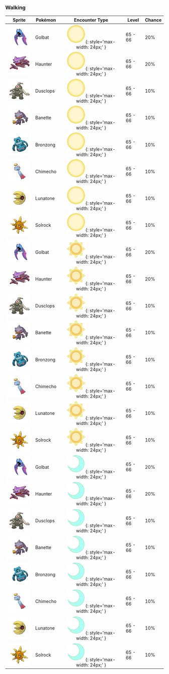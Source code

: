 ### Walking

| Sprite | Pokémon | Encounter Type | Level | Chance |
|:------:|---------|:--------------:|-------|--------|
| ![Golbat](../../assets/sprites/golbat/front.gif "Golbat") | Golbat | ![Morning](../../assets/encounter_types/morning.png "Morning"){: style='max-width: 24px;' } | 65 - 66 | 20% |
| ![Haunter](../../assets/sprites/haunter/front.gif "Haunter") | Haunter | ![Morning](../../assets/encounter_types/morning.png "Morning"){: style='max-width: 24px;' } | 65 - 66 | 20% |
| ![Dusclops](../../assets/sprites/dusclops/front.gif "Dusclops") | Dusclops | ![Morning](../../assets/encounter_types/morning.png "Morning"){: style='max-width: 24px;' } | 65 - 66 | 10% |
| ![Banette](../../assets/sprites/banette/front.gif "Banette") | Banette | ![Morning](../../assets/encounter_types/morning.png "Morning"){: style='max-width: 24px;' } | 65 - 66 | 10% |
| ![Bronzong](../../assets/sprites/bronzong/front.gif "Bronzong") | Bronzong | ![Morning](../../assets/encounter_types/morning.png "Morning"){: style='max-width: 24px;' } | 65 - 66 | 10% |
| ![Chimecho](../../assets/sprites/chimecho/front.gif "Chimecho") | Chimecho | ![Morning](../../assets/encounter_types/morning.png "Morning"){: style='max-width: 24px;' } | 65 - 66 | 10% |
| ![Lunatone](../../assets/sprites/lunatone/front.gif "Lunatone") | Lunatone | ![Morning](../../assets/encounter_types/morning.png "Morning"){: style='max-width: 24px;' } | 65 - 66 | 10% |
| ![Solrock](../../assets/sprites/solrock/front.gif "Solrock") | Solrock | ![Morning](../../assets/encounter_types/morning.png "Morning"){: style='max-width: 24px;' } | 65 - 66 | 10% |
| ![Golbat](../../assets/sprites/golbat/front.gif "Golbat") | Golbat | ![Day](../../assets/encounter_types/day.png "Day"){: style='max-width: 24px;' } | 65 - 66 | 20% |
| ![Haunter](../../assets/sprites/haunter/front.gif "Haunter") | Haunter | ![Day](../../assets/encounter_types/day.png "Day"){: style='max-width: 24px;' } | 65 - 66 | 20% |
| ![Dusclops](../../assets/sprites/dusclops/front.gif "Dusclops") | Dusclops | ![Day](../../assets/encounter_types/day.png "Day"){: style='max-width: 24px;' } | 65 - 66 | 10% |
| ![Banette](../../assets/sprites/banette/front.gif "Banette") | Banette | ![Day](../../assets/encounter_types/day.png "Day"){: style='max-width: 24px;' } | 65 - 66 | 10% |
| ![Bronzong](../../assets/sprites/bronzong/front.gif "Bronzong") | Bronzong | ![Day](../../assets/encounter_types/day.png "Day"){: style='max-width: 24px;' } | 65 - 66 | 10% |
| ![Chimecho](../../assets/sprites/chimecho/front.gif "Chimecho") | Chimecho | ![Day](../../assets/encounter_types/day.png "Day"){: style='max-width: 24px;' } | 65 - 66 | 10% |
| ![Lunatone](../../assets/sprites/lunatone/front.gif "Lunatone") | Lunatone | ![Day](../../assets/encounter_types/day.png "Day"){: style='max-width: 24px;' } | 65 - 66 | 10% |
| ![Solrock](../../assets/sprites/solrock/front.gif "Solrock") | Solrock | ![Day](../../assets/encounter_types/day.png "Day"){: style='max-width: 24px;' } | 65 - 66 | 10% |
| ![Golbat](../../assets/sprites/golbat/front.gif "Golbat") | Golbat | ![Night](../../assets/encounter_types/night.png "Night"){: style='max-width: 24px;' } | 65 - 66 | 20% |
| ![Haunter](../../assets/sprites/haunter/front.gif "Haunter") | Haunter | ![Night](../../assets/encounter_types/night.png "Night"){: style='max-width: 24px;' } | 65 - 66 | 20% |
| ![Dusclops](../../assets/sprites/dusclops/front.gif "Dusclops") | Dusclops | ![Night](../../assets/encounter_types/night.png "Night"){: style='max-width: 24px;' } | 65 - 66 | 10% |
| ![Banette](../../assets/sprites/banette/front.gif "Banette") | Banette | ![Night](../../assets/encounter_types/night.png "Night"){: style='max-width: 24px;' } | 65 - 66 | 10% |
| ![Bronzong](../../assets/sprites/bronzong/front.gif "Bronzong") | Bronzong | ![Night](../../assets/encounter_types/night.png "Night"){: style='max-width: 24px;' } | 65 - 66 | 10% |
| ![Chimecho](../../assets/sprites/chimecho/front.gif "Chimecho") | Chimecho | ![Night](../../assets/encounter_types/night.png "Night"){: style='max-width: 24px;' } | 65 - 66 | 10% |
| ![Lunatone](../../assets/sprites/lunatone/front.gif "Lunatone") | Lunatone | ![Night](../../assets/encounter_types/night.png "Night"){: style='max-width: 24px;' } | 65 - 66 | 10% |
| ![Solrock](../../assets/sprites/solrock/front.gif "Solrock") | Solrock | ![Night](../../assets/encounter_types/night.png "Night"){: style='max-width: 24px;' } | 65 - 66 | 10% |

